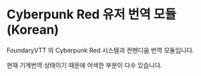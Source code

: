 #  Cyberpunk Red 유저 번역 모듈(Korean)

FoundaryVTT 의 Cyberpunk Red 시스템과 컨펜디움 번역 모듈입니다.

현재 기계번역 상태이기 때문에 어색한 부분이 다수 있습니다.

